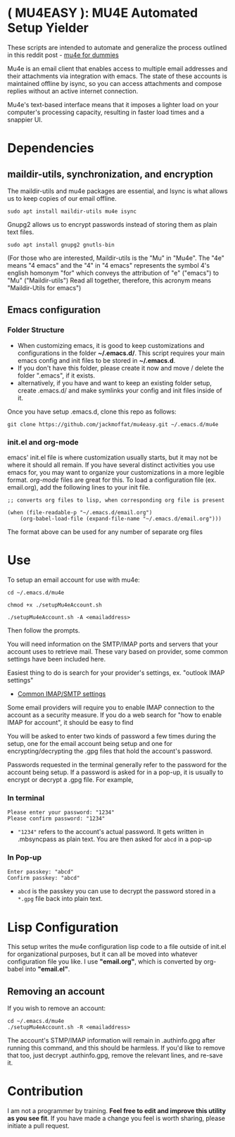 # ( MU4EASY ): MU4E Automated Setup Yielder

These scripts are intended to automate and generalize the process outlined in this reddit post - [mu4e for dummies](https://www.reddit.com/r/emacs/comments/bfsck6/mu4e_for_dummies/)

Mu4e is an email client that enables access to multiple email addresses and their attachments via integration with emacs. The state of these accounts is maintained offline by isync, so you can access attachments and compose replies  without an active internet connection. 

Mu4e's text-based interface means that it imposes a lighter load on your computer's processing capacity, resulting in faster load times and a snappier UI. 



# Dependencies


## maildir-utils, synchronization, and encryption

The maildir-utils and mu4e packages are essential, and Isync is what allows us to keep copies of our email offline.


    sudo apt install maildir-utils mu4e isync 


Gnupg2 allows us to encrypt passwords instead of storing them as plain text files.


    sudo apt install gnupg2 gnutls-bin
    
(For those who are interested, Maildir-utils is the "Mu" in "Mu4e". The "4e" means "4 emacs" and the "4" in "4 emacs" represents the symbol 4's english homonym "for" which conveys the attribution of "e" ("emacs") to "Mu" ("Maildir-utils") Read all together, therefore, this acronym means "Maildir-Utils for emacs")


## Emacs configuration

### Folder Structure
- When customizing emacs, it is good to keep customizations and configurations in the folder **~/.emacs.d/**.
This script requires your main emacs config and init files to be stored in **~/.emacs.d**.
- If you don't have this folder, please create it now and move / delete the folder ".emacs", if it exists.
 - alternatively, if you have and want to keep an existing folder setup, create .emacs.d/ and make symlinks your config and init files inside of it.

Once you have setup .emacs.d, clone this repo as follows:

    git clone https://github.com/jackmoffat/mu4easy.git ~/.emacs.d/mu4e

 

### init.el and org-mode

emacs' init.el file is where customization usually starts, but it may not be where it should all remain. If you have several distinct activities you use emacs for, you may want to organize your customizations in a more legible format. *org-mode* files are great for this. To load a configuration file (ex. email.org), add the following lines to your init file.


    ;; converts org files to lisp, when corresponding org file is present
    
    (when (file-readable-p "~/.emacs.d/email.org")
        (org-babel-load-file (expand-file-name "~/.emacs.d/email.org")))
        
The format above can be used for any number of separate org files

# Use
    
To setup an email account for use with mu4e:

    cd ~/.emacs.d/mu4e

    chmod +x ./setupMu4eAccount.sh

    ./setupMu4eAccount.sh -A <emailaddress>


Then follow the prompts.

You will need information on the SMTP/IMAP ports and servers that your account uses to retrieve mail. These vary based on provider, some common settings have been included here.

Easiest thing to do is search for your provider's settings, ex. "outlook IMAP settings"

- [Common IMAP/SMTP settings](https://support.office.com/en-us/article/pop-and-imap-email-settings-for-outlook-8361e398-8af4-4e97-b147-6c6c4ac95353)

Some email providers will require you to enable IMAP connection to the account as a security measure. If you do a web search for "how to enable IMAP for <provider> account", it should be easy to find 

You will be asked to enter two kinds of password a few times during the setup, one for the email account being setup and one for encrypting/decrypting the .gpg files that hold the account's password. 

Passwords requested in the terminal generally refer to the password for the account being setup. If a password is asked for in a pop-up, it is usually to encrypt or decrypt a .gpg file. For example,

### In terminal

    Please enter your password: "1234"
    Please confirm password: "1234"


- `"1234"` refers to the account's actual password. It gets written in .mbsyncpass as plain text. You are then asked for `abcd` in a pop-up

### In Pop-up

    Enter passkey: "abcd"
    Confirm passkey: "abcd"


- `abcd` is the passkey you can use to decrypt the password stored in  a `*.gpg` file back into plain text.

# Lisp Configuration

This setup writes the mu4e configuration lisp code to a file outside of init.el for organizational purposes, but it can all be moved into whatever configuration file you like. I use **"email.org"**, which is converted by org-babel into **"email.el"**.


## Removing an account

If you wish to remove an account:

    cd ~/.emacs.d/mu4e
    ./setupMu4eAccount.sh -R <emailaddress>
    
The account's STMP/IMAP information will remain in .authinfo.gpg after running this command, and this should be harmless. If you'd like to remove that too, just decrypt .authinfo.gpg, remove the relevant lines, and re-save it.


# Contribution

I am not a programmer by training. **Feel free to edit and improve this utility as you see fit**. 
If you have made a change you feel is worth sharing, please initiate a pull request. 

